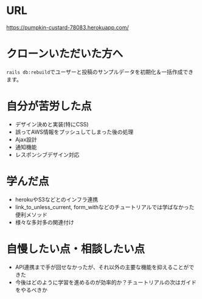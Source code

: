 # URL
https://pumpkin-custard-78083.herokuapp.com/

# クローンいただいた方へ
`rails db:rebuild`でユーザーと投稿のサンプルデータを初期化＆一括作成できます。

# 自分が苦労した点
- デザイン決めと実装(特にCSS)
- 誤ってAWS情報をプッシュしてしまった後の処理
- Ajax設計
- 通知機能
- レスポンシブデザイン対応

# 学んだ点
- herokuやS3などとのインフラ連携
- link_to_unless_current, form_withなどのチュートリアルでは学ばなかった便利メソッド
- 様々な多対多の関連付け

# 自慢したい点・相談したい点
- API連携まで手が回せなかったが、それ以外の主要な機能を抑えることができた
- 今後はどのように学習を進めるのが効率的か？チュートリアルの次はガイドをやるべきか

